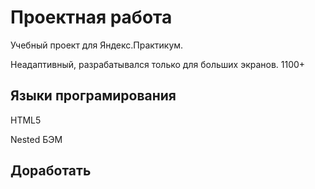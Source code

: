 # Проектная работа

Учебный проект для Яндекс.Практикум.

Неадаптивный, разрабатывался только для больших экранов. 1100+

## Языки програмирования

HTML5

Nested БЭМ

## Доработать

